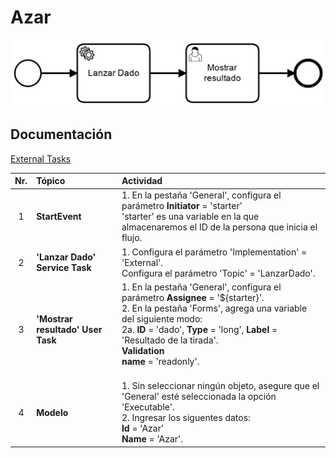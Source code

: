 # Azar

![BPMN Diagram](process.png)

## Documentación

[External Tasks](https://docs.camunda.org/manual/7.9/user-guide/process-engine/external-tasks/)

|   Nr. | Tópico                                        | Actividad                                                                                                                                                                                                                                                                                                                                                                                                                                                                                                                     |
| :---: | :---                                          | :---                                                                                                                                                                                                                                                                                                                                                                                                                                                                                                                          |
|     1 | **StartEvent**                    | 1. En la pestaña 'General', configura el parámetro **Initiator** = 'starter'<br>'starter' es una variable en la que almacenaremos el ID de la persona que inicia el flujo.                                                                                                                                                                                                                                                                                                                                                                                                                |
|     2 | **'Lanzar Dado' Service Task** | 1. Configura el parámetro 'Implementation' = 'External'. <br> Configura el parámetro 'Topic' = 'LanzarDado'. <br>                                                                                                                                                                                                                                                                                                                                                                                              |
|     3 | **'Mostrar resultado' User Task** | 1. En la pestaña 'General', configura el parámetro **Assignee** = '${starter}'.<br>2. En la pestaña 'Forms', agrega una variable del siguiente modo:<br>2a. **ID** = 'dado', **Type** = 'long', **Label** = 'Resultado de la tirada'. <br> **Validation** <br> **name** = 'readonly'.  <br><br>|
|     4 | **Modelo**         | 1. Sin seleccionar ningún objeto, asegure que el 'General' esté seleccionada la opción 'Executable'.<br> 2. Ingresar los siguentes datos: <br>**Id** = 'Azar' <br> **Name** = 'Azar'.                                                                                                                                                                                                                                                                            |
